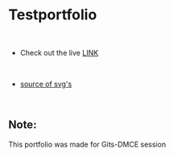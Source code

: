 # Testportfolio
<br>

- Check out the live [LINK](https://jay-2000.github.io/testportfolio/)

<br>

- [source of svg's](https://iconmonstr.com/)
<br>

## Note:

This portfolio was made for Gits-DMCE session
